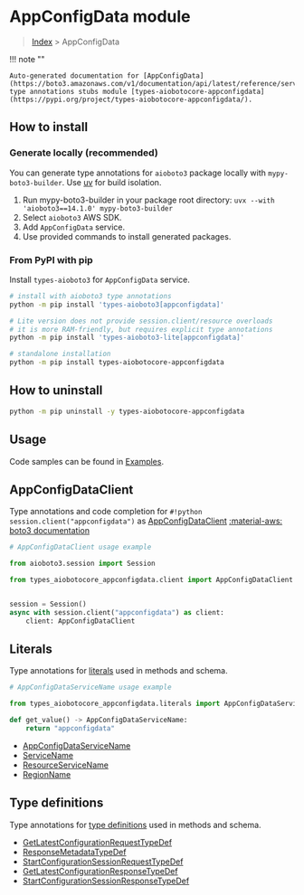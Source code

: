 # AppConfigData module

> [Index](../README.md) > AppConfigData


!!! note ""

    Auto-generated documentation for [AppConfigData](https://boto3.amazonaws.com/v1/documentation/api/latest/reference/services/appconfigdata.html#appconfigdata)
    type annotations stubs module [types-aiobotocore-appconfigdata](https://pypi.org/project/types-aiobotocore-appconfigdata/).

## How to install

### Generate locally (recommended)

You can generate type annotations for `aioboto3` package locally with `mypy-boto3-builder`.
Use [uv](https://docs.astral.sh/uv/getting-started/installation/) for build isolation.

1. Run mypy-boto3-builder in your package root directory: `uvx --with 'aioboto3==14.1.0' mypy-boto3-builder`
1. Select `aioboto3` AWS SDK.
1. Add `AppConfigData` service.
1. Use provided commands to install generated packages.



### From PyPI with pip

Install `types-aioboto3` for `AppConfigData` service.

```bash
# install with aioboto3 type annotations
python -m pip install 'types-aioboto3[appconfigdata]'

# Lite version does not provide session.client/resource overloads
# it is more RAM-friendly, but requires explicit type annotations
python -m pip install 'types-aioboto3-lite[appconfigdata]'

# standalone installation
python -m pip install types-aiobotocore-appconfigdata
```



## How to uninstall

```bash
python -m pip uninstall -y types-aiobotocore-appconfigdata
```

## Usage

Code samples can be found in [Examples](./usage.md).

## AppConfigDataClient

Type annotations and code completion for  `#!python session.client("appconfigdata")` as [AppConfigDataClient](./client.md)
[:material-aws: boto3 documentation](https://boto3.amazonaws.com/v1/documentation/api/latest/reference/services/appconfigdata.html#AppConfigData.Client)

```python
# AppConfigDataClient usage example

from aioboto3.session import Session

from types_aiobotocore_appconfigdata.client import AppConfigDataClient


session = Session()
async with session.client("appconfigdata") as client:
    client: AppConfigDataClient
```








## Literals

Type annotations for [literals](./literals.md) used in methods and schema.

```python
# AppConfigDataServiceName usage example

from types_aiobotocore_appconfigdata.literals import AppConfigDataServiceName

def get_value() -> AppConfigDataServiceName:
    return "appconfigdata"
```

- [AppConfigDataServiceName](./literals.md#appconfigdataservicename)
- [ServiceName](./literals.md#servicename)
- [ResourceServiceName](./literals.md#resourceservicename)
- [RegionName](./literals.md#regionname)




## Type definitions

Type annotations for [type definitions](./type_defs.md) used in methods and schema.

- [GetLatestConfigurationRequestTypeDef](./type_defs.md#getlatestconfigurationrequesttypedef)
- [ResponseMetadataTypeDef](./type_defs.md#responsemetadatatypedef)
- [StartConfigurationSessionRequestTypeDef](./type_defs.md#startconfigurationsessionrequesttypedef)
- [GetLatestConfigurationResponseTypeDef](./type_defs.md#getlatestconfigurationresponsetypedef)
- [StartConfigurationSessionResponseTypeDef](./type_defs.md#startconfigurationsessionresponsetypedef)

